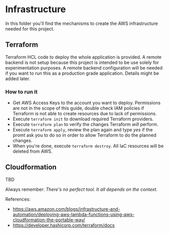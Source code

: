 # Infrastructure

In this folder you'll find the mechanisms to create the AWS infrastructure needed for this project.

## Terraform
Terraform HCL code to deploy the whole application is provided. A remote backend is not setup because this project is intended to be use solely for experimentation purposes. A remote backend configuration will be needed if you want to run this as a production grade application. Details might be added later.

### How to run it
- Get AWS Access Keys to the account you want to deploy. Permissions are not in the scope of this guide, double check IAM policies if Terraform is not able to create resources due to lack of permissions.
- Execute `terraform init` to download required Terraform providers.
- Execute `terraform plan` to verify the changes Terraform _will_ perform.
- Execute `terraform apply`, review the plan again and type _yes_ if the promt ask you to do so in order to allow Terraform to do the planned changes.
- When you're done, execute `terraform destroy`. All IaC resources will be deleted from AWS.

## Cloudformation
TBD

Always remember: _There's no perfect tool. It all depends on the context._


References:
- https://aws.amazon.com/blogs/infrastructure-and-automation/deploying-aws-lambda-functions-using-aws-cloudformation-the-portable-way/
- https://developer.hashicorp.com/terraform/docs